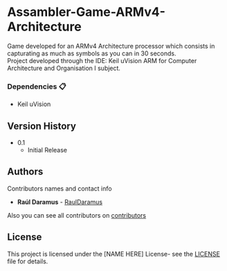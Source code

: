 # Assambler-Game-ARMv4-Architecture

Game developed for an ARMv4 Architecture processor which consists in capturating as much as symbols as you can in 30 seconds.  
  Project developed through the IDE: Keil uVision ARM for Computer Architecture and Organisation I subject.


### Dependencies 📋
* Keil uVision

## Version History 

* 0.1
    * Initial Release

## Authors 

Contributors names and contact info

* **Raúl Daramus** - [RaulDaramus](https://github.com/RaulDaramus)

Also you can see all contributors on [contributors](https://github.com/your/project/contributors)

## License

This project is licensed under the [NAME HERE] License- see the [LICENSE](LICENSE) file for details.

